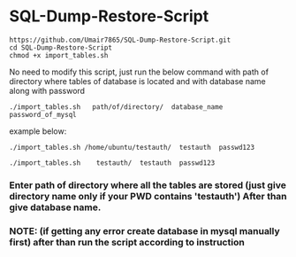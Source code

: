 # SQL-Dump-Restore-Script

```
https://github.com/Umair7865/SQL-Dump-Restore-Script.git
cd SQL-Dump-Restore-Script
chmod +x import_tables.sh

```
No need to modify this script, just run the below command with path of directory where tables of database is located and with database name along with password
```
./import_tables.sh   path/of/directory/  database_name  password_of_mysql
```
example below:
```
./import_tables.sh /home/ubuntu/testauth/  testauth  passwd123

./import_tables.sh    testauth/  testauth  passwd123
```
### Enter path of directory where all the tables are stored (just give directory name only if your PWD contains 'testauth') After than give database name.  
### NOTE: (if getting any error create database in mysql manually first) after than run the script according to instruction
